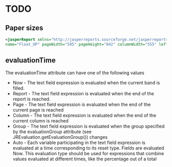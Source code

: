 # TODO

## Paper sizes

```xml
<jasperReport xmlns="http://jasperreports.sourceforge.net/jasperreports" xmlns:xsi="http://www.w3.org/2001/XMLSchema-instance" xsi:schemaLocation="http://jasperreports.sourceforge.net/jasperreports http://jasperreports.sourceforge.net/xsd/jasperreport.xsd"
name="Float_UP" pageWidth="595" pageHeight="842" columnWidth="555" leftMargin="20" rightMargin="20" topMargin="20" bottomMargin="20">
```

## evaluationTime

The evaluationTime attribute can have one of the following values   

- Now - The text field expression is evaluated when the current band is filled.
- Report - The text field expression is evaluated when the end of the report is reached.
- Page - The text field expression is evaluated when the end of the current page is reached
- Column - The text field expression is evaluated when the end of the current column is reached
- Group - The text field expression is evaluated when the group specified by the evaluationGroup
          attribute (see JREvaluation.getEvaluationGroup()) changes
- Auto - Each variable participating in the text field expression is evaluated at a time
        corresponding to its reset type. Fields are evaluated Now. This evaluation type should be
        used for expressions that combine values evaluated at different times, like the percentage
        out of a total
